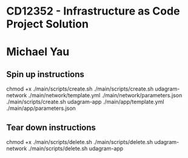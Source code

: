 # CD12352 - Infrastructure as Code Project Solution
# Michael Yau

## Spin up instructions
chmod +x ./main/scripts/create.sh
./main/scripts/create.sh udagram-network ./main/network/template.yml ./main/network/parameters.json
./main/scripts/create.sh udagram-app ./main/app/template.yml ./main/app/parameters.json

## Tear down instructions
chmod +x ./main/scripts/delete.sh
./main/scripts/delete.sh udagram-network
./main/scripts/delete.sh udagram-app

